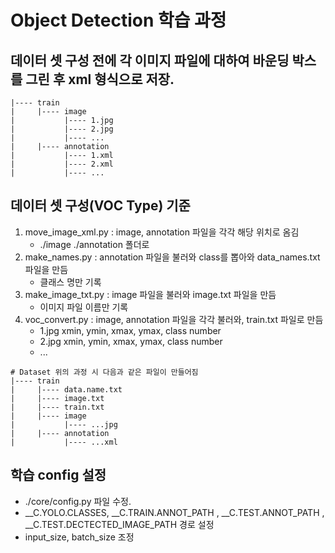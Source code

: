 # Object Detection 학습 과정

## 데이터 셋 구성 전에 각 이미지 파일에 대하여 바운딩 박스를 그린 후 xml 형식으로 저장.
``` 
|---- train
|     |---- image
|           |---- 1.jpg
|           |---- 2.jpg
|           |---- ...
|     |---- annotation
|           |---- 1.xml
|           |---- 2.xml
|           |---- ...
``` 

## 데이터 셋 구성(VOC Type) 기준
1. move_image_xml.py : image, annotation 파일을 각각 해당 위치로 옴김
   - ./image ./annotation 폴더로
2. make_names.py : annotation 파일을 불러와 class를 뽑아와 data_names.txt 파일을 만듬
   - 클래스 명만 기록
3. make_image_txt.py : image 파일을 불러와 image.txt 파일을 만듬
   - 이미지 파일 이름만 기록
4. voc_convert.py : image, annotation 파일을 각각 불러와, train.txt 파일로 만듬
   - 1.jpg xmin, ymin, xmax, ymax, class number
   - 2.jpg xmin, ymin, xmax, ymax, class number
   - ...
   
``` 
# Dataset 위의 과정 시 다음과 같은 파일이 만들어짐
|---- train
|     |---- data.name.txt
|     |---- image.txt
|     |---- train.txt
|     |---- image
|           |---- ...jpg
|     |---- annotation
|           |---- ...xml
``` 

## 학습 config 설정
- ./core/config.py 파일 수정.
- __C.YOLO.CLASSES, __C.TRAIN.ANNOT_PATH , __C.TEST.ANNOT_PATH , __C.TEST.DECTECTED_IMAGE_PATH 경로 설정 
- input_size, batch_size 조정
